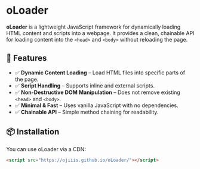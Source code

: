 # oLoader

**oLoader** is a lightweight JavaScript framework for dynamically loading HTML content and scripts into a webpage. It provides a clean, chainable API for loading content into the `<head>` and `<body>` without reloading the page.

## 🚀 Features

- ✅ **Dynamic Content Loading** – Load HTML files into specific parts of the page.
- ✅ **Script Handling** – Supports inline and external scripts.
- ✅ **Non-Destructive DOM Manipulation** – Does not remove existing `<head>` and `<body>`.
- ✅ **Minimal & Fast** – Uses vanilla JavaScript with no dependencies.
- ✅ **Chainable API** – Simple method chaining for readability.

## 📦 Installation

You can use oLoader via a CDN:

```html
<script src="https://ojiiis.github.io/oLoader/"></script>
